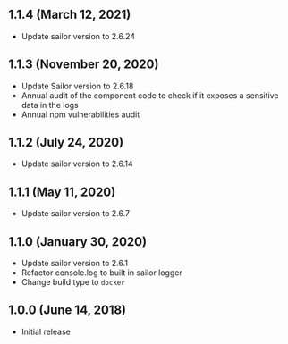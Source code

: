 ## 1.1.4 (March 12, 2021)

* Update sailor version to 2.6.24

## 1.1.3 (November 20, 2020)

* Update Sailor version to 2.6.18
* Annual audit of the component code to check if it exposes a sensitive data in the logs
* Annual npm vulnerabilities audit

## 1.1.2 (July 24, 2020)

* Update sailor version to 2.6.14

## 1.1.1 (May 11, 2020)

* Update sailor version to 2.6.7

## 1.1.0 (January 30, 2020)

* Update sailor version to 2.6.1
* Refactor console.log to built in sailor logger
* Change build type to `docker`

## 1.0.0 (June 14, 2018)

* Initial release
